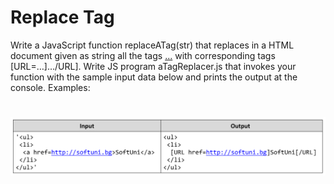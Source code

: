 # Replace <a> Tag
Write a JavaScript function replaceATag(str) that replaces in a HTML document given as string all the tags 
<a href="...">...</a> with corresponding tags [URL=…]…/URL]. Write JS program aTagReplacer.js that invokes your
function with the sample input data below and prints the output at the console. Examples:

# ![Examples](example.png)
